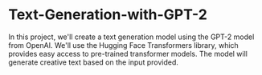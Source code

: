 # Text-Generation-with-GPT-2

In this project, we'll create a text generation model using the GPT-2 model from OpenAI. We'll use the Hugging Face Transformers library, which provides easy access to pre-trained transformer models. The model will generate creative text based on the input provided.
